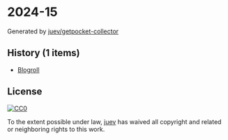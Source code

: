 # 2024-15

Generated by [juev/getpocket-collector](https://github.com/juev/getpocket-collector)

## History (1 items)

- [Blogroll](https://www.mollywhite.net/blogroll/)

## License

[![CC0](https://mirrors.creativecommons.org/presskit/buttons/88x31/svg/cc-zero.svg)](https://creativecommons.org/publicdomain/zero/1.0/)

To the extent possible under law, [juev](https://github.com/juev) has waived all copyright and related or neighboring rights to this work.

